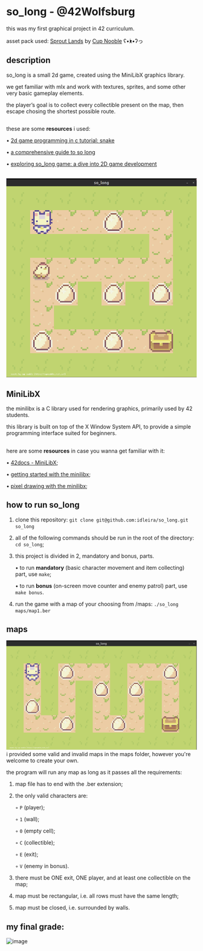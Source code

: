 # so_long - @42Wolfsburg
this was my first graphical project in 42 curriculum. 

asset pack used: [Sprout Lands](https://cupnooble.itch.io/sprout-lands-asset-pack) by [Cup Nooble](https://cupnooble.itch.io/) ʕ•́ᴥ•̀ʔっ

## description
so_long is a small 2d game, created using the MiniLibX graphics library.

we get familiar with mlx and work with textures, sprites, and some other very basic gameplay elements.

the player’s goal is to collect every collectible present on the map, then escape chosing the shortest possible route.

## 

these are some **resources** i used:

• [2d game programming in c tutorial: snake](https://www.thoughtco.com/game-programming-in-c-four-snake-958418)

• [a comprehensive guide to so long](https://reactive.so/post/42-a-comprehensive-guide-to-so_long)

• [exploring so_long game: a dive into 2D game development](https://medium.com/@simonzerisenay/exploring-so-long-game-a-dive-into-2d-game-development-f889f498e416)

## 

![so_long bonus map](map_bonus.gif)

## MiniLibX
the minilibx is a C library used for rendering graphics, primarily used by 42 students.

this library is built on top of the X Window System API, to provide a simple programming interface suited for beginners.

## 

here are some **resources** in case you wanna get familiar with it:

• [42docs - MiniLibX](https://harm-smits.github.io/42docs/libs/minilibx);

• [getting started with the minilibx](https://aurelienbrabant.fr/blog/getting-started-with-the-minilibx);

• [pixel drawing with the minilibx](https://aurelienbrabant.fr/blog/pixel-drawing-with-the-minilibx);

## 

## how to run so_long
1. clone this repository: `git clone git@github.com:idleira/so_long.git so_long`
2. all of the following commands should be run in the root of the directory: `cd so_long`;
3. this project is divided in 2, mandatory and bonus, parts.

   • to run **mandatory** (basic character movement and item collecting) part, use `make`;
   
   • to run **bonus** (on-screen move counter and enemy patrol) part, use `make bonus`.
   
4. run the game with a map of your choosing from /maps: `./so_long maps/map1.ber`

## maps
![simple so_long map](map.png)
i provided some valid and invalid maps in the maps folder, however you're welcome to create your own.

the program will run any map as long as it passes all the requirements:
1. map file has to end with the .ber extension;
2. the only valid characters are:

   ◦ `P` (player);
   
   ◦ `1` (wall);
   
   ◦ `0` (empty cell);
   
   ◦ `C` (collectible);
   
   ◦ `E` (exit);
   
   ◦ `V` (enemy in bonus).
   
3. there must be ONE exit, ONE player, and at least one collectible on the map;
4. map must be rectangular, i.e. all rows must have the same length;
5. map must be closed, i.e. surrounded by walls.


## my final grade:

![image](https://github.com/idleira/so_long/assets/127216218/64d0b5bb-e29b-43c9-96b7-c59fd8f08c49)
